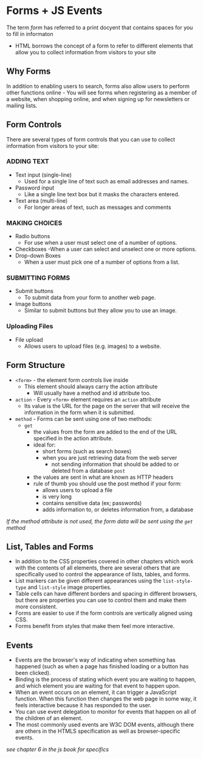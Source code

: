 # Forms + JS Events

The term _form_ has referred to a print docyent that contains spaces for you to fill in informaton
- HTML borrows the concept of a form to refer to different elements that allow you to collect information from visitors to your site

## Why Forms
In addition to enabling users to search, forms also allow users to perform other functions online
    - You will see forms when registering as a member of a website, when shopping online, and when signing up for newsletters or mailing lists.

## Form Controls
There are several types of form controls that you can use to collect information from visitors to your site:

### ADDING TEXT
- Text input (single-line)
    - Used for a single line of text such as email addresses and names.
- Password input 
    - Like a single line text box but it masks the characters entered.
- Text area (multi-line)
    - For longer areas of text, such as messages and comments

### MAKING CHOICES
- Radio buttons
    - For use when a user must select one of a number of options.
- Checkboxes
    -When a user can select and unselect one or more options.
- Drop-down Boxes
    - When a user must pick one of a number of options from a list.

### SUBMITTING FORMS
- Submit buttons
    - To submit data from your form to another web page.
- Image buttons
    - Similar to submit buttons but they allow you to use an image.

### Uploading Files
- File upload
    - Allows users to upload files (e.g. images) to a website.

## Form Structure
- ```<form>``` - the element form controls live inside 
    - This element should always carry the action attribute
        - Will usually have a method and id attribute too.
- ```action``` - Every ```<form>``` element requires an ```action``` attribute
    - Its value is the URL for the page on the server that will receive the information in the form when it is submitted.
- ```method``` - Forms can be sent using one of two methods: 
    - ```get```
        - the values from the form are added to the end of the URL specified in the action attribute. 
        - ideal for:
            - short forms (such as search boxes)
            - when you are just retrieving data from the web server
                - not sending information that should be added to or deleted from a database 
    ```post```
        - the values are sent in what are known as HTTP headers
        - rule of thumb you should use the post method if your form:
            - allows users to upload a file
            - is very long
            - contains sensitive data (ex; passwords)
            - adds information to, or deletes information from, a database

_If the method attribute is not used, the form data will be sent using the ```get``` method_

## List, Tables and Forms
- In addition to the CSS properties covered in other chapters which work with the contents of all elements, there are several others that are specifically used to control the appearance of lists, tables, and forms.
- List markers can be given different appearances
using the ```list-style-type``` and ```list-style``` image
properties.
- Table cells can have different borders and spacing in different browsers, but there are properties you can use to control them and make them more consistent.
- Forms are easier to use if the form controls are vertically aligned using CSS.
- Forms benefit from styles that make them feel more interactive.

## Events
- Events are the browser's way of indicating when something has happened (such as when a page has finished loading or a button has been clicked).
- Binding is the process of stating which event you are waiting to happen, and which element you are waiting for that event to happen upon.
- When an event occurs on an element, it can trigger a JavaScript function. When this function then changes the web page in some way, it feels interactive because it has responded to the user.
- You can use event delegation to monitor for events that happen on all of the children of an element.
- The most commonly used events are W3C DOM events, although there are others in the HTMLS specification as well as browser-specific events. 

*see chapter 6 in the js book for specifics*